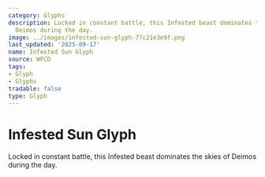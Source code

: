 ```yaml
---
category: Glyphs
description: Locked in constant battle, this Infested beast dominates the skies of
  Deimos during the day.
image: ../images/infested-sun-glyph-77c21e3e9f.png
last_updated: '2025-09-17'
name: Infested Sun Glyph
source: WFCD
tags:
- Glyph
- Glyphs
tradable: false
type: Glyph
---
```


# Infested Sun Glyph

Locked in constant battle, this Infested beast dominates the skies of Deimos during the day.

